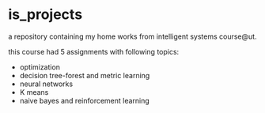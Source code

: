 # is_projects
a repository containing my home works from intelligent systems course@ut.

this course had 5 assignments with following topics:

- optimization
- decision tree-forest and metric learning
- neural networks
- K means
- naive bayes and reinforcement learning
